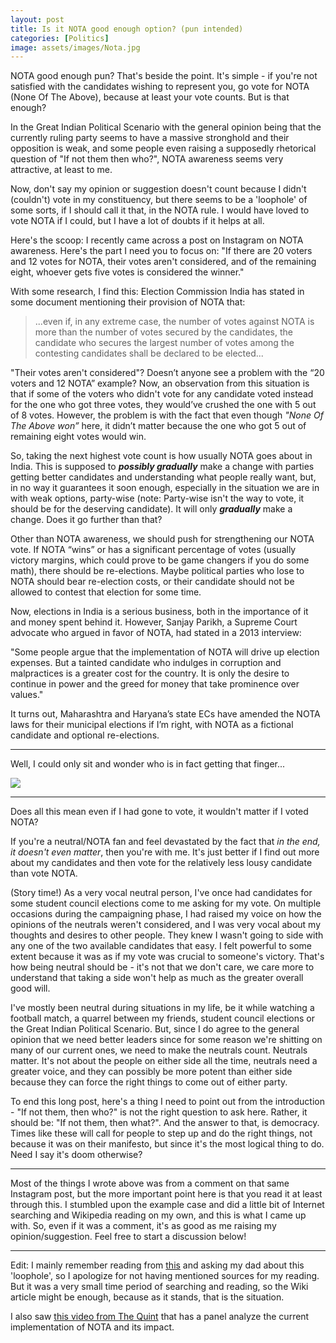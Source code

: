 ```yaml
---
layout: post
title: Is it NOTA good enough option? (pun intended)
categories: [Politics]
image: assets/images/Nota.jpg
---
```


NOTA good enough pun? That's beside the point. It's simple - if you're not satisfied with the candidates wishing to represent you, go vote for NOTA (None Of The Above), because at least your vote counts. But is that enough?

In the Great Indian Political Scenario with the general opinion being that the currently ruling party seems to have a massive stronghold and their opposition is weak, and some people even raising a supposedly rhetorical question of "If not them then who?", NOTA awareness seems very attractive, at least to me.

Now, don't say my opinion or suggestion doesn't count because I didn't (couldn't) vote in my constituency, but there seems to be a 'loophole' of some sorts, if I should call it that, in the NOTA rule. I would have loved to vote NOTA if I could, but I have a lot of doubts if it helps at all.

Here's the scoop: I recently came across a post on Instagram on NOTA awareness. Here's the part I need you to focus on: "If there are 20 voters and 12 votes for NOTA, their votes aren't considered, and of the remaining eight, whoever gets five votes is considered the winner."

With some research, I find this: Election Commission India has stated in some document mentioning their provision of NOTA that:
>...even if, in any extreme case, the number of votes against NOTA is more than the number of votes secured by the candidates, the candidate who secures the largest number of votes among the contesting candidates shall be declared to be elected...

"Their votes aren't considered"? Doesn’t anyone see a problem with the “20 voters and 12 NOTA” example? Now, an observation from this situation is that if some of the voters who didn't vote for any candidate voted instead for the one who got three votes, they would’ve crushed the one with 5 out of 8 votes. However, the problem is with the fact that even though _"None Of The Above won”_ here, it didn’t matter because the one who got 5 out of remaining eight votes would win.

So, taking the next highest vote count is how usually NOTA goes about in India. This is supposed to ***possibly gradually*** make a change with parties getting better candidates and understanding what people really want, but, in no way it guarantees it soon enough, especially in the situation we are in with weak options, party-wise (note: Party-wise isn't the way to vote, it should be for the deserving candidate). It will only ***gradually*** make a change. Does it go further than that?

Other than NOTA awareness, we should push for strengthening our NOTA vote. If NOTA “wins” or has a significant percentage of votes (usually victory margins, which could prove to be game changers if you do some math), there should be re-elections. Maybe political parties who lose to NOTA should bear re-election costs, or their candidate should not be allowed to contest that election for some time.

Now, elections in India is a serious business, both in the importance of it and money spent behind it. However, Sanjay Parikh, a Supreme Court advocate who argued in favor of NOTA, had stated in a 2013 interview:

"Some people argue that the implementation of NOTA will drive up election expenses. But a tainted candidate who indulges in corruption and malpractices is a greater cost for the country. It is only the desire to continue in power and the greed for money that take prominence over values."

It turns out, Maharashtra and Haryana’s state ECs have amended the NOTA laws for their municipal elections if I’m right, with NOTA as a fictional candidate and optional re-elections.

---

Well, I could only sit and wonder who is in fact getting that finger...

![](../../assets/images/Nota.jpg)


---

Does all this mean even if I had gone to vote, it wouldn't matter if I voted NOTA?

If you're a neutral/NOTA fan and feel devastated by the fact that _in the end, it doesn't even matter_, then you're with me. It's just better if I find out more about my candidates and then vote for the relatively less lousy candidate than vote NOTA.

(Story time!) As a very vocal neutral person, I've once had candidates for some student council elections come to me asking for my vote. On multiple occasions during the campaigning phase, I had raised my voice on how the opinions of the neutrals weren't considered, and I was very vocal about my thoughts and desires to other people. They knew I wasn't going to side with any one of the two available candidates that easy. I felt powerful to some extent because it was as if my vote was crucial to someone's victory. That's how being neutral should be - it's not that we don't care, we care more to understand that taking a side won't help as much as the greater overall good will.

I've mostly been neutral during situations in my life, be it while watching a football match, a quarrel between my friends, student council elections or the Great Indian Political Scenario. But, since I do agree to the general opinion that we need better leaders since for some reason we're shitting on many of our current ones, we need to make the neutrals count. Neutrals matter. It's not about the people on either side all the time, neutrals need a greater voice, and they can possibly be more potent than either side because they can force the right things to come out of either party.

To end this long post, here's a thing I need to point out from the introduction - "If not them, then who?" is not the right question to ask here. Rather, it should be: "If not them, then what?". And the answer to that, is democracy. Times like these will call for people to step up and do the right things, not because it was on their manifesto, but since it's the most logical thing to do. Need I say it's doom otherwise?

---

Most of the things I wrote above was from a comment on that same Instagram post, but the more important point here is that you read it at least through this. I stumbled upon the example case and did a little bit of Internet searching and Wikipedia reading on my own, and this is what I came up with. So, even if it was a comment, it's as good as me raising my opinion/suggestion. Feel free to start a discussion below!

---

Edit: I mainly remember reading from [this] and asking my dad about this 'loophole', so I apologize for not having mentioned sources for my reading. But it was a very small time period of searching and reading, so the Wiki article might be enough, because as it stands, that is the situation.

I also saw [this video from The Quint] that has a panel analyze the current implementation of NOTA and its impact.

[this video from The Quint]: https://www.thequint.com/elections/is-nota-the-best-option-for-voters-dissatisfied-with-candidates

[this]: https://en.wikipedia.org/wiki/None_of_the_above_(India)
